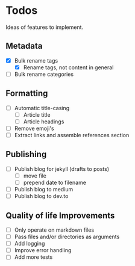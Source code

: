 # Todos

Ideas of features to implement.

## Metadata
- [X] Bulk rename tags
  - [X] Rename tags, not content in general
- [ ] Bulk rename categories

## Formatting
- [ ] Automatic title-casing
  - [ ] Article title
  - [ ] Article headings
- [ ] Remove emoji's
- [ ] Extract links and assemble references section

## Publishing
- [ ] Publish blog for jekyll (drafts to posts)
  - [ ] move file
  - [ ] prepend date to filename
- [ ] Publish blog to medium
- [ ] Publish blog to dev.to

## Quality of life Improvements

- [ ] Only operate on markdown files
- [ ] Pass files and/or directories as arguments
- [ ] Add logging
- [ ] Improve error handling
- [ ] Add more tests
